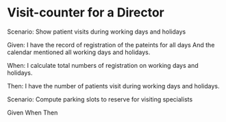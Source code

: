 # Visit-counter for a Director

Scenario: Show patient visits during working days and holidays

  Given: I have the record of registration of the pateints for all days
  And the calendar mentioned all working days and holidays.
  
  When: I calculate total numbers of registration on working days and holidays.
  
  Then: I have the number of patients visit during working days and holidays.
  

Scenario: Compute parking slots to reserve for visiting specialists

  Given
  When
  Then
